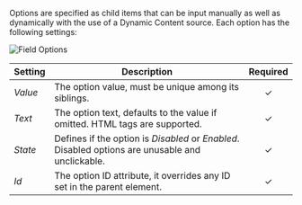 Options are specified as child items that can be input manually as well as dynamically with the use of a Dynamic Content source. Each option has the following settings:

![Field Options](./assets/elements/options.webp)

| Setting | Description | Required |
| --- | --- | :---: |
| *Value* | The option value, must be unique among its siblings. | &#x2713; |
| *Text* | The option text, defaults to the value if omitted. HTML tags are supported. | &#x2713; |
| *State* | Defines if the option is _Disabled_ or _Enabled_. Disabled options are unusable and unclickable. | &#x2713; |
| *Id* | The option ID attribute, it overrides any ID set in the parent element. | &#x2713; |
